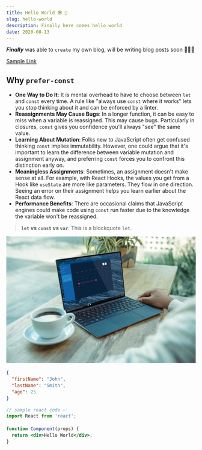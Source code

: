 ```yaml
---
title: Hello World 😎 👋
slug: hello-world
description: Finally here comes hello world
date: 2020-08-13
---
```


**_Finally_** was able to `create` my own blog, will be writing blog posts soon 🎉🤞🏻

[Sample Link](https://www.example.com)

## Why `prefer-const`

- **One Way to Do It**: It is mental overhead to have to choose between `let` and `const` every time. A rule like "always use `const` where it works" lets you stop thinking about it and can be enforced by a linter.
- **Reassignments May Cause Bugs**: In a longer function, it can be easy to miss when a variable is reassigned. This may cause bugs. Particularly in closures, `const` gives you confidence you'll always "see" the same value.
- **Learning About Mutation**: Folks new to JavaScript often get confused thinking `const` implies immutability. However, one could argue that it's important to learn the difference between variable mutation and assignment anyway, and preferring `const` forces you to confront this distinction early on.
- **Meaningless Assignments**: Sometimes, an assignment doesn't make sense at all. For example, with React Hooks, the values you get from a Hook like `useState` are more like parameters. They flow in one direction. Seeing an error on their assignment helps you learn earlier about the React data flow.
- **Performance Benefits**: There are occasional claims that JavaScript engines could make code using `const` run faster due to the knowledge the variable won't be reassigned.

> **`let` vs `const` vs `var`**: This is a blockquote `let`.

![alt text](post-one-image.jpg)

```json
{
  "firstName": "John",
  "lastName": "Smith",
  "age": 25
}
```

```jsx
// sample react code ✅
import React from 'react';

function Component(props) {
  return <div>Hello World</div>;
}
```
